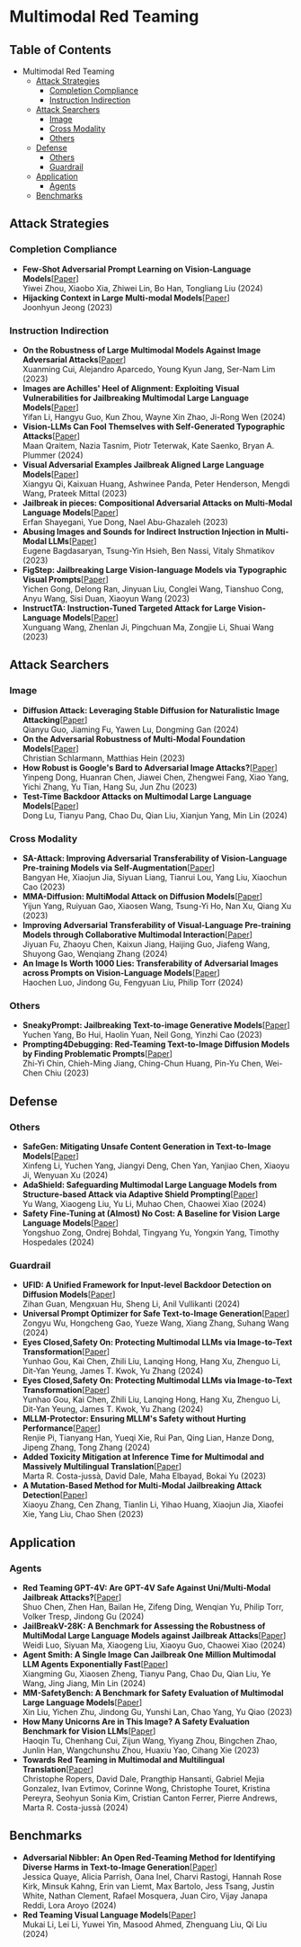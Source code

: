 # Multimodal Red Teaming
## Table of Contents
- Multimodal Red Teaming
	 - [Attack Strategies](#attack-strategies)
		 - [Completion Compliance](#completion-compliance)
		 - [Instruction Indirection](#instruction-indirection)
	 - [Attack Searchers](#attack-searchers)
		 - [Image](#image)
		 - [Cross Modality](#cross-modality)
		 - [Others](#others)
	 - [Defense](#defense)
		 - [Others](#others)
		 - [Guardrail](#guardrail)
	 - [Application](#application)
		 - [Agents](#agents)
	 - [Benchmarks](#benchmarks)
## Attack Strategies
### Completion Compliance
- **Few-Shot Adversarial Prompt Learning on Vision-Language Models**\[[Paper](https://arxiv.org/abs/2403.14774)\] <br />
Yiwei Zhou, Xiaobo Xia, Zhiwei Lin, Bo Han, Tongliang Liu (2024)<br />
- **Hijacking Context in Large Multi-modal Models**\[[Paper](https://arxiv.org/abs/2312.07553)\] <br />
Joonhyun Jeong (2023)<br />
### Instruction Indirection
- **On the Robustness of Large Multimodal Models Against Image Adversarial Attacks**\[[Paper](https://arxiv.org/abs/2312.03777)\] <br />
Xuanming Cui, Alejandro Aparcedo, Young Kyun Jang, Ser-Nam Lim (2023)<br />
- **Images are Achilles' Heel of Alignment: Exploiting Visual Vulnerabilities for Jailbreaking Multimodal Large Language Models**\[[Paper](https://arxiv.org/abs/2403.09792)\] <br />
Yifan Li, Hangyu Guo, Kun Zhou, Wayne Xin Zhao, Ji-Rong Wen (2024)<br />
- **Vision-LLMs Can Fool Themselves with Self-Generated Typographic Attacks**\[[Paper](https://arxiv.org/abs/2402.00626)\] <br />
Maan Qraitem, Nazia Tasnim, Piotr Teterwak, Kate Saenko, Bryan A. Plummer (2024)<br />
- **Visual Adversarial Examples Jailbreak Aligned Large Language Models**\[[Paper](https://arxiv.org/abs/2306.13213)\] <br />
Xiangyu Qi, Kaixuan Huang, Ashwinee Panda, Peter Henderson, Mengdi Wang, Prateek Mittal (2023)<br />
- **Jailbreak in pieces: Compositional Adversarial Attacks on Multi-Modal Language Models**\[[Paper](https://arxiv.org/abs/2307.14539)\] <br />
Erfan Shayegani, Yue Dong, Nael Abu-Ghazaleh (2023)<br />
- **Abusing Images and Sounds for Indirect Instruction Injection in Multi-Modal LLMs**\[[Paper](https://arxiv.org/abs/2307.1049)\] <br />
Eugene Bagdasaryan, Tsung-Yin Hsieh, Ben Nassi, Vitaly Shmatikov (2023)<br />
- **FigStep: Jailbreaking Large Vision-language Models via Typographic Visual Prompts**\[[Paper](https://arxiv.org/abs/2311.05608)\] <br />
Yichen Gong, Delong Ran, Jinyuan Liu, Conglei Wang, Tianshuo Cong, Anyu Wang, Sisi Duan, Xiaoyun Wang (2023)<br />
- **InstructTA: Instruction-Tuned Targeted Attack for Large Vision-Language Models**\[[Paper](https://arxiv.org/abs/2312.01886)\] <br />
Xunguang Wang, Zhenlan Ji, Pingchuan Ma, Zongjie Li, Shuai Wang (2023)<br />
## Attack Searchers
### Image
- **Diffusion Attack: Leveraging Stable Diffusion for Naturalistic Image Attacking**\[[Paper](https://arxiv.org/abs/2403.14778)\] <br />
Qianyu Guo, Jiaming Fu, Yawen Lu, Dongming Gan (2024)<br />
- **On the Adversarial Robustness of Multi-Modal Foundation Models**\[[Paper](https://arxiv.org/abs/2308.10741)\] <br />
Christian Schlarmann, Matthias Hein (2023)<br />
- **How Robust is Google's Bard to Adversarial Image Attacks?**\[[Paper](https://arxiv.org/abs/2309.11751)\] <br />
Yinpeng Dong, Huanran Chen, Jiawei Chen, Zhengwei Fang, Xiao Yang, Yichi Zhang, Yu Tian, Hang Su, Jun Zhu (2023)<br />
- **Test-Time Backdoor Attacks on Multimodal Large Language Models**\[[Paper](https://arxiv.org/abs/2402.08577)\] <br />
Dong Lu, Tianyu Pang, Chao Du, Qian Liu, Xianjun Yang, Min Lin (2024)<br />
### Cross Modality
- **SA-Attack: Improving Adversarial Transferability of Vision-Language Pre-training Models via Self-Augmentation**\[[Paper](https://arxiv.org/abs/2312.04913)\] <br />
Bangyan He, Xiaojun Jia, Siyuan Liang, Tianrui Lou, Yang Liu, Xiaochun Cao (2023)<br />
- **MMA-Diffusion: MultiModal Attack on Diffusion Models**\[[Paper](https://arxiv.org/abs/2311.17516)\] <br />
Yijun Yang, Ruiyuan Gao, Xiaosen Wang, Tsung-Yi Ho, Nan Xu, Qiang Xu (2023)<br />
- **Improving Adversarial Transferability of Visual-Language Pre-training Models through Collaborative Multimodal Interaction**\[[Paper](https://arxiv.org/abs/2403.10883)\] <br />
Jiyuan Fu, Zhaoyu Chen, Kaixun Jiang, Haijing Guo, Jiafeng Wang, Shuyong Gao, Wenqiang Zhang (2024)<br />
- **An Image Is Worth 1000 Lies: Transferability of Adversarial Images across Prompts on Vision-Language Models**\[[Paper](https://openreview.net/forum?id=nc5GgFAvtk)\] <br />
Haochen Luo,  Jindong Gu,  Fengyuan Liu,  Philip Torr (2024)<br />
### Others
- **SneakyPrompt: Jailbreaking Text-to-image Generative Models**\[[Paper](https://arxiv.org/abs/2305.12082)\] <br />
Yuchen Yang, Bo Hui, Haolin Yuan, Neil Gong, Yinzhi Cao (2023)<br />
- **Prompting4Debugging: Red-Teaming Text-to-Image Diffusion Models by Finding Problematic Prompts**\[[Paper](https://arxiv.org/abs/2309.06135)\] <br />
Zhi-Yi Chin, Chieh-Ming Jiang, Ching-Chun Huang, Pin-Yu Chen, Wei-Chen Chiu (2023)<br />
## Defense
### Others
- **SafeGen: Mitigating Unsafe Content Generation in Text-to-Image Models**\[[Paper](https://arxiv.org/abs/2404.06666)\] <br />
Xinfeng Li, Yuchen Yang, Jiangyi Deng, Chen Yan, Yanjiao Chen, Xiaoyu Ji, Wenyuan Xu (2024)<br />
- **AdaShield: Safeguarding Multimodal Large Language Models from Structure-based Attack via Adaptive Shield Prompting**\[[Paper](https://arxiv.org/abs/2403.09513)\] <br />
Yu Wang, Xiaogeng Liu, Yu Li, Muhao Chen, Chaowei Xiao (2024)<br />
- **Safety Fine-Tuning at (Almost) No Cost: A Baseline for Vision Large Language Models**\[[Paper](https://arxiv.org/abs/2402.02207)\] <br />
Yongshuo Zong, Ondrej Bohdal, Tingyang Yu, Yongxin Yang, Timothy Hospedales (2024)<br />
### Guardrail
- **UFID: A Unified Framework for Input-level Backdoor Detection on Diffusion Models**\[[Paper](https://arxiv.org/abs/2404.01101)\] <br />
Zihan Guan, Mengxuan Hu, Sheng Li, Anil Vullikanti (2024)<br />
- **Universal Prompt Optimizer for Safe Text-to-Image Generation**\[[Paper](https://arxiv.org/abs/2402.10882)\] <br />
Zongyu Wu, Hongcheng Gao, Yueze Wang, Xiang Zhang, Suhang Wang (2024)<br />
- **Eyes Closed,Safety On: Protecting Multimodal LLMs via Image-to-Text Transformation**\[[Paper](https://arxiv.org/abs/2403.09572)\] <br />
Yunhao Gou, Kai Chen, Zhili Liu, Lanqing Hong, Hang Xu, Zhenguo Li, Dit-Yan Yeung, James T. Kwok, Yu Zhang (2024)<br />
- **Eyes Closed,Safety On: Protecting Multimodal LLMs via Image-to-Text Transformation**\[[Paper](https://arxiv.org/abs/2403.09572)\] <br />
Yunhao Gou, Kai Chen, Zhili Liu, Lanqing Hong, Hang Xu, Zhenguo Li, Dit-Yan Yeung, James T. Kwok, Yu Zhang (2024)<br />
- **MLLM-Protector: Ensuring MLLM's Safety without Hurting Performance**\[[Paper](https://arxiv.org/abs/2401.02906)\] <br />
Renjie Pi, Tianyang Han, Yueqi Xie, Rui Pan, Qing Lian, Hanze Dong, Jipeng Zhang, Tong Zhang (2024)<br />
- **Added Toxicity Mitigation at Inference Time for Multimodal and Massively Multilingual Translation**\[[Paper](https://arxiv.org/abs/2311.06532)\] <br />
Marta R. Costa-jussà, David Dale, Maha Elbayad, Bokai Yu (2023)<br />
- **A Mutation-Based Method for Multi-Modal Jailbreaking Attack Detection**\[[Paper](https://arxiv.org/abs/2312.10766)\] <br />
Xiaoyu Zhang, Cen Zhang, Tianlin Li, Yihao Huang, Xiaojun Jia, Xiaofei Xie, Yang Liu, Chao Shen (2023)<br />
## Application
### Agents
- **Red Teaming GPT-4V: Are GPT-4V Safe Against Uni/Multi-Modal Jailbreak Attacks?**\[[Paper](https://arxiv.org/abs/2404.03411)\] <br />
Shuo Chen, Zhen Han, Bailan He, Zifeng Ding, Wenqian Yu, Philip Torr, Volker Tresp, Jindong Gu (2024)<br />
- **JailBreakV-28K: A Benchmark for Assessing the Robustness of MultiModal Large Language Models against Jailbreak Attacks**\[[Paper](https://arxiv.org/abs/2404.03027)\] <br />
Weidi Luo, Siyuan Ma, Xiaogeng Liu, Xiaoyu Guo, Chaowei Xiao (2024)<br />
- **Agent Smith: A Single Image Can Jailbreak One Million Multimodal LLM Agents Exponentially Fast**\[[Paper](https://arxiv.org/abs/2402.08567)\] <br />
Xiangming Gu, Xiaosen Zheng, Tianyu Pang, Chao Du, Qian Liu, Ye Wang, Jing Jiang, Min Lin (2024)<br />
- **MM-SafetyBench: A Benchmark for Safety Evaluation of Multimodal Large Language Models**\[[Paper](https://arxiv.org/abs/2311.176)\] <br />
Xin Liu, Yichen Zhu, Jindong Gu, Yunshi Lan, Chao Yang, Yu Qiao (2023)<br />
- **How Many Unicorns Are in This Image? A Safety Evaluation Benchmark for Vision LLMs**\[[Paper](https://arxiv.org/abs/2311.16101)\] <br />
Haoqin Tu, Chenhang Cui, Zijun Wang, Yiyang Zhou, Bingchen Zhao, Junlin Han, Wangchunshu Zhou, Huaxiu Yao, Cihang Xie (2023)<br />
- **Towards Red Teaming in Multimodal and Multilingual Translation**\[[Paper](https://arxiv.org/abs/2401.16247)\] <br />
Christophe Ropers, David Dale, Prangthip Hansanti, Gabriel Mejia Gonzalez, Ivan Evtimov, Corinne Wong, Christophe Touret, Kristina Pereyra, Seohyun Sonia Kim, Cristian Canton Ferrer, Pierre Andrews, Marta R. Costa-jussà (2024)<br />
## Benchmarks
- **Adversarial Nibbler: An Open Red-Teaming Method for Identifying Diverse Harms in Text-to-Image Generation**\[[Paper](https://arxiv.org/abs/2403.12075)\] <br />
Jessica Quaye, Alicia Parrish, Oana Inel, Charvi Rastogi, Hannah Rose Kirk, Minsuk Kahng, Erin van Liemt, Max Bartolo, Jess Tsang, Justin White, Nathan Clement, Rafael Mosquera, Juan Ciro, Vijay Janapa Reddi, Lora Aroyo (2024)<br />
- **Red Teaming Visual Language Models**\[[Paper](https://arxiv.org/abs/2401.12915)\] <br />
Mukai Li, Lei Li, Yuwei Yin, Masood Ahmed, Zhenguang Liu, Qi Liu (2024)<br />